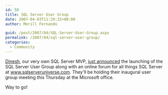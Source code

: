 ```yaml
---
id: 58
title: SQL Server User Group
date: 2007-04-03T11:29:32+00:00
author: Merill Fernando

guid: /post/2007/04/SQL-Server-User-Group.aspx
permalink: /2007/04/sql-server-user-group/
categories:
  - Community
---
```

<p><a href="http://dineshpriyankara.spaces.live.com">Dinesh</a>, our very own SQL Server MVP, <a href="http://dineshpriyankara.spaces.live.com/Blog/cns!40FF1FAA28D7B217!735.entry">just announced</a> the launching of the SQL Server User Group along with an online forum for all things SQL Server at <a href="http://www.sqlserveruniverse.com">www.sqlserveruniverse.com</a>. They'll be holding their inaugural user group meeting this Thursday at the Microsoft office.</p> <p>Way to go!</p>